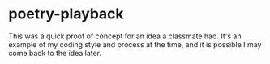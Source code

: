 poetry-playback
===============

This was a quick proof of concept for an idea a classmate had.
It's an example of my coding style and process at the time, and 
it is possible I may come back to the idea later. 
